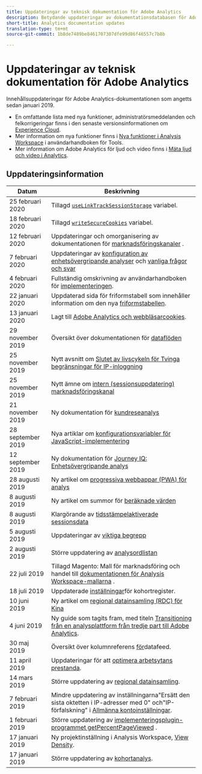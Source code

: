 ```yaml
---
title: Uppdateringar av teknisk dokumentation för Adobe Analytics
description: Betydande uppdateringar av dokumentationsdatabasen för Adobe Analytics.
short-title: Analytics documentation updates
translation-type: tm+mt
source-git-commit: 1b8de7489be8461707307dfe99d86f46557c7b8b

---
```



# Uppdateringar av teknisk dokumentation för Adobe Analytics

Innehållsuppdateringar för Adobe Analytics-dokumentationen som angetts sedan januari 2019.

* En omfattande lista med nya funktioner, administratörsmeddelanden och felkorrigeringar finns i den senaste versionsinformationen om [Experience Cloud](https://docs.adobe.com/content/help/en/release-notes/experience-cloud/current.html).
* Mer information om nya funktioner finns i [Nya funktioner i Analysis Workspace](/help/analyze/analysis-workspace/new-features-in-analysis-workspace.md) i användarhandboken för Tools.
* Mer information om Adobe Analytics för ljud och video finns i [Mäta ljud och video i Analytics](https://docs.adobe.com/content/help/en/media-analytics/using/media-overview.html).

## Uppdateringsinformation

| Datum | Beskrivning |
|---|---|
| 25 februari 2020 | Tillagd [`useLinkTrackSessionStorage`](/help/implement/vars/config-vars/uselinktracksessionstorage.md) variabel. |
| 18 februari 2020 | Tillagd [`writeSecureCookies`](/help/implement/vars/config-vars/writesecurecookies.md) variabel. |
| 12 februari 2020 | Uppdateringar och omorganisering av dokumentationen för [marknadsföringskanaler](https://docs.adobe.com/content/help/en/analytics/components/marketing-channels/mc-get-started/c-getting-started-mchannel.html) . |
| 7 februari 2020 | Uppdateringar av [konfiguration av enhetsövergripande analyser](../components/cda/cda-setup.md) och [vanliga frågor och svar](../components/cda/cda-faq.md) |
| 4 februari 2020 | Fullständig omskrivning av användarhandboken för [implementeringen](../implement/home.md). |
| 22 januari 2020 | Uppdaterad sida för friformstabell som innehåller information om den nya [friformstabellen](/help/analyze/analysis-workspace/visualizations/freeform-table.md). |
| 13 januari 2020 | Lagt till [Adobe Analytics och webbläsarcookies](../technotes/cookies.md). |
| 29 november 2019 | Översikt över dokumentationen för [dataflöden](/help/export/analytics-data-feed/data-feed-overview.md) |
| 25 november 2019 | Nytt avsnitt om [Slutet av livscykeln för Tvinga begränsningar för IP-inloggning](https://docs.adobe.com/content/help/en/analytics/admin/company-settings/login-restrictions-eol.html) |
| 25 november 2019 | Nytt ämne om [intern (sessionsuppdatering) marknadsföringskanal](https://docs.adobe.com/content/help/en/analytics/components/marketing-channels/session-refresh.html) |
| 21 november 2019 | Ny dokumentation för [kundreseanalys](https://docs.adobe.com/content/help/en/analytics-platform/using/cja-landing.html) |
| 28 september 2019 | Nya artiklar om [konfigurationsvariabler för JavaScript-implementering](https://docs.adobe.com/content/help/en/analytics/implementation/javascript-implementation/variables-analytics-reporting/configuration-variables.html) |
| 12 september 2019 | Ny dokumentation för [Journey IQ: Enhetsövergripande analys](https://docs.adobe.com/content/help/en/analytics/components/cda/cda-home.html) |
| 28 augusti 2019 | Ny artikel om [progressiva webbappar (PWA) för analys](https://docs.adobe.com/content/help/en/analytics/analyze/pwa/pwa.html) |
| 8 augusti 2019 | Ny artikel om summor för [beräknade värden](/help/components/c-calcmetrics/cm-totals.md) |
| 8 augusti 2019 | Klargörande av [tidsstämpelaktiverade sessionsdata](/help/admin/admin/timestamp-optional.md) |
| 5 augusti 2019 | Uppdateringar av [viktiga begrepp](/help/analyze/reports-analytics/key-concepts.md) |
| 2 augusti 2019 | Större uppdatering av [analysordlistan](/help/technotes/terms.md) |
| 22 juli 2019 | Tillagd Magento: Mall för marknadsföring och handel till [dokumentationen för Analysis Workspace-mallarna](/help/analyze/analysis-workspace/build-workspace-project/starter-projects.md) . |
| 18 juli 2019 | Uppdaterade [inställningar](/help/analyze/analysis-workspace/visualizations/cohort-table/t-cohort.md)för kohortregister. |
| 10 juni 2019 | Ny artikel om [regional datainsamling (RDC) för Kina](https://docs.adobe.com/content/help/en/analytics/technotes/rdc/rdc-china.html) |
| 4 juni 2019 | Ny guide som tagits fram, med titeln [Transitioning från en analysplattform från tredje part till Adobe Analytics](/help/technotes/ga-to-aa/home.md). |
| 30 maj 2019 | Översikt över kolumnreferens [för](/help/export/analytics-data-feed/c-df-contents/datafeeds-reference.md)datafeed. |
| 11 april 2019 | Uppdateringar för att [optimera arbetsytans prestanda](/help/analyze/analysis-workspace/optimizing-performance.md). |
| 14 mars 2019 | Större uppdatering av [regional datainsamling](/help/technotes/rdc/regional-data-collection.md). |
| 7 februari 2019 | Mindre uppdatering av inställningarna&quot;Ersätt den sista oktetten i IP-adresser med 0&quot; och&quot;IP-förfalskning&quot; i [Allmänna kontoinställningar](/help/admin/admin/general-acct-settings-admin.md). |
| 1 februari 2019 | Större uppdatering av [implementeringsplugin-programmet getPercentPageViewed](../implement/vars/plugins/getpercentpageviewed.md) . |
| 17 januari 2019 | Ny projektinställning i Analysis Workspace, [View Density](/help/analyze/analysis-workspace/build-workspace-project/view-density.md). |
| 17 januari 2019 | Större uppdatering av [kohortanalys](/help/analyze/analysis-workspace/visualizations/cohort-table/cohort-analysis.md). |
